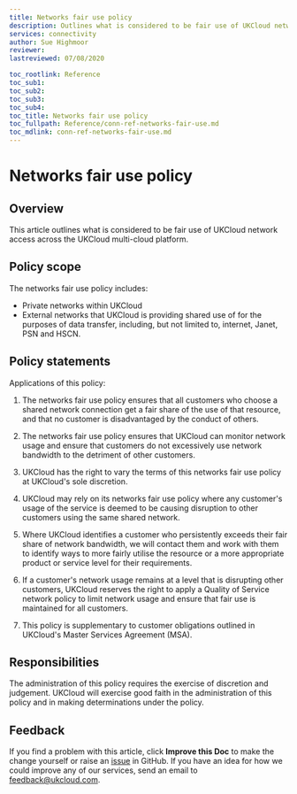 ```yaml
---
title: Networks fair use policy
description: Outlines what is considered to be fair use of UKCloud network access across the UKCloud multi-cloud platform
services: connectivity
author: Sue Highmoor
reviewer:
lastreviewed: 07/08/2020 

toc_rootlink: Reference
toc_sub1: 
toc_sub2:
toc_sub3:
toc_sub4:
toc_title: Networks fair use policy
toc_fullpath: Reference/conn-ref-networks-fair-use.md
toc_mdlink: conn-ref-networks-fair-use.md
---
```


# Networks fair use policy

## Overview

This article outlines what is considered to be fair use of UKCloud network access across the UKCloud multi-cloud platform.

## Policy scope

The networks fair use policy includes:

- Private networks within UKCloud
- External networks that UKCloud is providing shared use of for the purposes of data transfer, including, but not limited to, internet, Janet, PSN and HSCN.

## Policy statements

Applications of this policy:

1. The networks fair use policy ensures that all customers who choose a shared network connection get a fair share of the use of that resource, and that no customer is disadvantaged by the conduct of others.

2. The networks fair use policy ensures that UKCloud can monitor network usage and ensure that customers do not excessively use network bandwidth to the detriment of other customers.

3. UKCloud has the right to vary the terms of this networks fair use policy at UKCloud's sole discretion.

4. UKCloud may rely on its networks fair use policy where any customer's usage of the service is deemed to be causing disruption to other customers using the same shared network.

5. Where UKCloud identifies a customer who persistently exceeds their fair share of network bandwidth, we will contact them and work with them to identify ways to more fairly utilise the resource or a more appropriate product or service level for their requirements.

6. If a customer's network usage remains at a level that is disrupting other customers, UKCloud reserves the right to apply a Quality of Service network policy to limit network usage and ensure that fair use is maintained for all customers.

7. This policy is supplementary to customer obligations outlined in UKCloud's Master Services Agreement (MSA).

## Responsibilities

The administration of this policy requires the exercise of discretion and judgement. UKCloud will exercise good faith in the administration of this policy and in making determinations under the policy.

## Feedback

If you find a problem with this article, click **Improve this Doc** to make the change yourself or raise an [issue](https://github.com/UKCloud/documentation/issues) in GitHub. If you have an idea for how we could improve any of our services, send an email to <feedback@ukcloud.com>.
